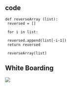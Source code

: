 ## code

    def reverseArray (list):
     reversed = []

     for i in list:

     reversed.append(list[-i-1])
     return reversed

     reverseArray(list)

## White Boarding

![](./img/shift.jpg)
